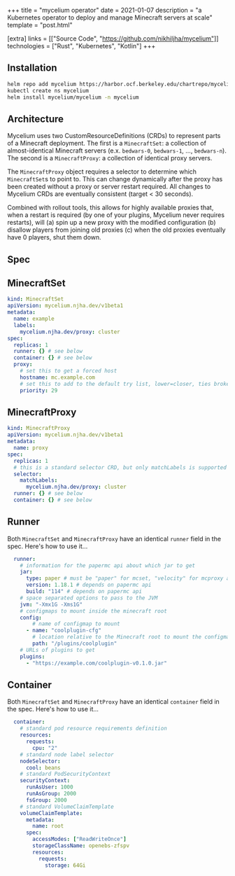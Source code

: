 +++
title = "mycelium operator"
date = 2021-01-07
description = "a Kubernetes operator to deploy and manage Minecraft servers at scale"
template = "post.html"

[extra]
links = [["Source Code", "https://github.com/nikhiljha/mycelium"]]
technologies = ["Rust", "Kubernetes", "Kotlin"]
+++

## Installation

```bash
helm repo add mycelium https://harbor.ocf.berkeley.edu/chartrepo/mycelium
kubectl create ns mycelium
helm install mycelium/mycelium -n mycelium
```

## Architecture

Mycelium uses two CustomResourceDefinitions (CRDs) to represent parts of a Minecraft deployment. The first is a `MinecraftSet`: a collection of almost-identical Minecraft servers (e.x. `bedwars-0`, `bedwars-1`, ..., `bedwars-n`). The second is a `MinecraftProxy`: a collection of identical proxy servers.

The `MinecraftProxy` object requires a selector to determine which `MinecraftSet`s to point to. This can change dynamically after the proxy has been created without a proxy or server restart required. All changes to Mycelium CRDs are eventually consistent (target < 30 seconds).

Combined with rollout tools, this allows for highly available proxies that, when a restart is required (by one of your plugins, Mycelium never requires restarts), will (a) spin up a new proxy with the modified configuration (b) disallow players from joining old proxies (c) when the old proxies eventually have 0 players, shut them down.

## Spec

## MinecraftSet

```yaml
kind: MinecraftSet
apiVersion: mycelium.njha.dev/v1beta1
metadata:
  name: example
  labels:
    mycelium.njha.dev/proxy: cluster
spec:
  replicas: 1
  runner: {} # see below
  container: {} # see below
  proxy:
    # set this to get a forced host
    hostname: mc.example.com
    # set this to add to the default try list, lower=closer, ties broken arbitrarily
    priority: 29
```

## MinecraftProxy

```yaml
kind: MinecraftProxy
apiVersion: mycelium.njha.dev/v1beta1
metadata:
  name: proxy
spec:
  replicas: 1
  # this is a standard selector CRD, but only matchLabels is supported as of v0.4.0
  selector:
    matchLabels:
      mycelium.njha.dev/proxy: cluster
  runner: {} # see below
  container: {} # see below
```

## Runner

Both `MinecraftSet` and `MinecraftProxy` have an identical `runner` field in the spec. Here's how to use it...

```yaml
  runner:
    # information for the papermc api about which jar to get
    jar:
      type: paper # must be "paper" for mcset, "velocity" for mcproxy as of mycelium v0.4.0
      version: 1.18.1 # depends on papermc api
      build: "114" # depends on papermc api
    # space separated options to pass to the JVM
    jvm: "-Xmx1G -Xms1G"
    # configmaps to mount inside the minecraft root
    config:
        # name of configmap to mount
      - name: "coolplugin-cfg"
        # location relative to the Minecraft root to mount the configmap
        path: "/plugins/coolplugin"
    # URLs of plugins to get
    plugins:
      - "https://example.com/coolplugin-v0.1.0.jar"
```

## Container

Both `MinecraftSet` and `MinecraftProxy` have an identical `container` field in the spec. Here's how to use it...

```yaml
  container:
    # standard pod resource requirements definition
    resources:
      requests:
        cpu: "2"
    # standard node label selector
    nodeSelector:
      cool: beans
    # standard PodSecurityContext
    securityContext:
      runAsUser: 1000
      runAsGroup: 2000
      fsGroup: 2000
    # standard VolumeClaimTemplate
    volumeClaimTemplate:
      metadata:
        name: root
      spec:
        accessModes: ["ReadWriteOnce"]
        storageClassName: openebs-zfspv
        resources:
          requests:
            storage: 64Gi
```
